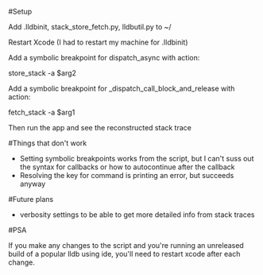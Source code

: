#Setup

Add .lldbinit, stack_store_fetch.py, lldbutil.py to ~/

Restart Xcode (I had to restart my machine for .lldbinit)

Add a symbolic breakpoint for dispatch_async with action:

store_stack -a $arg2

Add a symbolic breakpoint for _dispatch_call_block_and_release with action:

fetch_stack -a $arg1

Then run the app and see the reconstructed stack trace

#Things that don't work

* Setting symbolic breakpoints works from the script, but I can't suss out the syntax for callbacks or how to autocontinue after the callback
* Resolving the key for command is printing an error, but succeeds anyway

#Future plans

* verbosity settings to be able to get more detailed info from stack traces

#PSA

If you make any changes to the script and you're running an unreleased build of a popular lldb using ide, you'll need to restart xcode after each change.